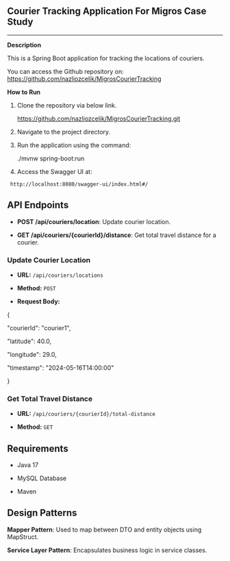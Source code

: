 ## Courier Tracking Application For Migros Case Study
********

**Description** 

This is a Spring Boot application for tracking the locations of couriers.  

 

You can access the Github repository on: https://github.com/nazliozcelik/MigrosCourierTracking 
 
 

**How to Run** 

 

1. Clone the repository via below link. 

    https://github.com/nazliozcelik/MigrosCourierTracking.git  

 

2. Navigate to the project directory.  

 

3. Run the application using the command: 

	./mvnw spring-boot:run 

 

4. Access the Swagger UI at: 

 ` http://localhost:8080/swagger-ui/index.html#/` 

 

## API Endpoints 

- **POST /api/couriers/location**: Update courier location.  

- **GET /api/couriers/{courierId}/distance**: Get total travel distance for a courier.  

 

  

 

### Update Courier Location  

 

- **URL:** `/api/couriers/locations`  

- **Method:** `POST`  

- **Request Body:**   

{  

"courierId": "courier1", 

"latitude": 40.0,  

"longitude": 29.0,  

"timestamp": "2024-05-16T14:00:00"  

}

### Get Total Travel Distance  

- **URL:** `/api/couriers/{courierId}/total-distance`  

- **Method:** `GET` 

 

## Requirements 

- Java 17  

- MySQL Database  

- Maven 
 

## Design Patterns 

 

**Mapper Pattern**: Used to map between DTO and entity objects using MapStruct. 

**Service Layer Pattern**: Encapsulates business logic in service classes. 
